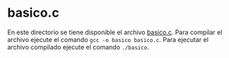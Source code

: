 # basico.c

En este directorio se tiene disponible el archivo [basico.c](basico.c). 
Para compilar el archivo ejecute el comando `gcc -o basico basico.c`. 
Para ejecutar el archivo compilado ejecute el comando `./basico`.
